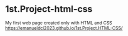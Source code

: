 # 1st.Project-html-css
My first web page created only with HTML and CSS
https://emanueldci2023.github.io/1st.Project.HTML-CSS/
